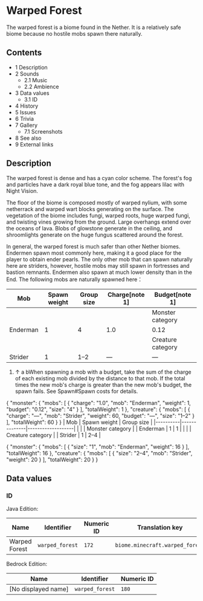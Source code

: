 # Warped Forest
The warped forest is a biome found in the Nether. It is a relatively safe biome because no hostile mobs spawn there naturally.

## Contents
- 1 Description
- 2 Sounds
	- 2.1 Music
	- 2.2 Ambience
- 3 Data values
	- 3.1 ID
- 4 History
- 5 Issues
- 6 Trivia
- 7 Gallery
	- 7.1 Screenshots
- 8 See also
- 9 External links

## Description
The warped forest is dense and has a cyan color scheme. The forest's fog and particles have a dark royal blue tone, and the fog appears lilac with Night Vision.

The floor of the biome is composed mostly of warped nylium, with some netherrack and warped wart blocks generating on the surface. The vegetation of the biome includes fungi, warped roots, huge warped fungi, and twisting vines growing from the ground. Large overhangs extend over the oceans of lava. Blobs of glowstone generate in the ceiling, and shroomlights generate on the huge fungus scattered around the forest.


In general, the warped forest is much safer than other Nether biomes. Endermen spawn most commonly here, making it a good place for the player to obtain ender pearls. The only other mob that can spawn naturally here are striders, however, hostile mobs may still spawn in fortresses and bastion remnants. Endermen also spawn at much lower density than in the End.
The following mobs are naturally spawned here：

| Mob      | Spawn weight | Group size | Charge[note 1] | Budget[note 1]    |
|----------|--------------|------------|----------------|-------------------|
|          |              |            |                | Monster category  |
| Enderman | 1            | 4          | 1.0            | 0.12              |
|          |              |            |                | Creature category |
| Strider  | 1            | 1–2        | —              | —                 |

1. ↑ a bWhen spawning a mob with a budget, take the sum of the charge of each existing mob divided by the distance to that mob. If the total times the new mob's charge is greater than the new mob's budget, the spawn fails. See Spawn#Spawn costs for details.

{ "monster": { "mobs": [ { "charge": "1.0", "mob": "Enderman", "weight": 1, "budget": "0.12", "size": "4" } ], "totalWeight": 1 }, "creature": { "mobs": [ { "charge": "—", "mob": "Strider", "weight": 60, "budget": "—", "size": "1&ndash;2" } ], "totalWeight": 60 } }
| Mob      | Spawn weight | Group size        |
|----------|--------------|-------------------|
|          |              | Monster category  |
| Enderman | 1            | 1                 |
|          |              | Creature category |
| Strider  | 1            | 2–4               |

{ "monster": { "mobs": [ { "size": "1", "mob": "Enderman", "weight": 16 } ], "totalWeight": 16 }, "creature": { "mobs": [ { "size": "2&ndash;4", "mob": "Strider", "weight": 20 } ], "totalWeight": 20 } }
## Data values
### ID
Java Edition:

| Name          | Identifier      | Numeric ID | Translation key                 |
|---------------|-----------------|------------|---------------------------------|
| Warped Forest | `warped_forest` | `172`      | `biome.minecraft.warped_forest` |

Bedrock Edition:

| Name                | Identifier      | Numeric ID |
|---------------------|-----------------|------------|
| [No displayed name] | `warped_forest` | `180`      |

